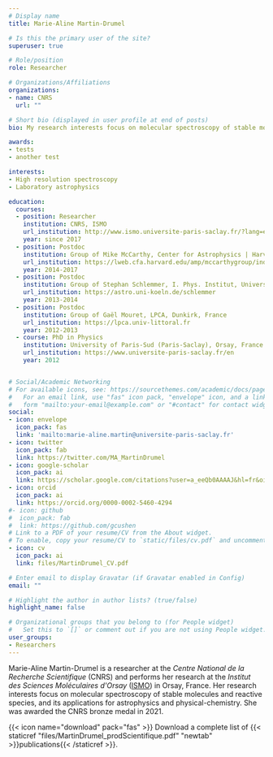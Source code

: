 ```yaml
---
# Display name
title: Marie-Aline Martin-Drumel

# Is this the primary user of the site?
superuser: true

# Role/position
role: Researcher

# Organizations/Affiliations
organizations:
- name: CNRS
  url: ""

# Short bio (displayed in user profile at end of posts)
bio: My research interests focus on molecular spectroscopy of stable molecules and reactive species, and its applications for astrophysics and physical-chemistry. 

awards:
- tests
- another test

interests:
- High resolution spectroscopy
- Laboratory astrophysics

education:
  courses:
  - position: Researcher
    institution: CNRS, ISMO
    url_institution: http://www.ismo.universite-paris-saclay.fr/?lang=en
    year: since 2017
  - position: Postdoc 
    institution: Group of Mike McCarthy, Center for Astrophysics | Harvard & Smithsonian
    url_institution: https://lweb.cfa.harvard.edu/amp/mccarthygroup/index.html
    year: 2014-2017
  - position: Postdoc 
    institution: Group of Stephan Schlemmer, I. Phys. Institut, University of Cologne, Germany
    url_institution: https://astro.uni-koeln.de/schlemmer
    year: 2013-2014
  - position: Postdoc 
    institution: Group of Gaël Mouret, LPCA, Dunkirk, France
    url_institution: https://lpca.univ-littoral.fr
    year: 2012-2013
  - course: PhD in Physics
    institution: University of Paris-Sud (Paris-Saclay), Orsay, France
    url_institution: https://www.universite-paris-saclay.fr/en
    year: 2012


# Social/Academic Networking
# For available icons, see: https://sourcethemes.com/academic/docs/page-builder/#icons
#   For an email link, use "fas" icon pack, "envelope" icon, and a link in the
#   form "mailto:your-email@example.com" or "#contact" for contact widget.
social:
- icon: envelope
  icon_pack: fas
  link: 'mailto:marie-aline.martin@universite-paris-saclay.fr'
- icon: twitter
  icon_pack: fab
  link: https://twitter.com/MA_MartinDrumel
- icon: google-scholar
  icon_pack: ai
  link: https://scholar.google.com/citations?user=a_eeQb0AAAAJ&hl=fr&oi=ao
- icon: orcid
  icon_pack: ai
  link: https://orcid.org/0000-0002-5460-4294
#- icon: github
#  icon_pack: fab
#  link: https://github.com/gcushen
# Link to a PDF of your resume/CV from the About widget.
# To enable, copy your resume/CV to `static/files/cv.pdf` and uncomment the lines below.
- icon: cv
  icon_pack: ai
  link: files/MartinDrumel_CV.pdf

# Enter email to display Gravatar (if Gravatar enabled in Config)
email: ""

# Highlight the author in author lists? (true/false)
highlight_name: false

# Organizational groups that you belong to (for People widget)
#   Set this to `[]` or comment out if you are not using People widget.
user_groups:
- Researchers
---
```


Marie-Aline Martin-Drumel is a researcher at the *Centre National de la Recherche Scientifique* (CNRS) and performs her research at the *Institut des Sciences Moléculaires d'Orsay* ([ISMO](http://www.ismo.universite-paris-saclay.fr/?lang=en)) in Orsay, France. Her research interests focus on molecular spectroscopy of stable molecules and reactive species, and its applications for astrophysics and physical-chemistry. She was awarded the CNRS bronze medal in 2021.


{{< icon name="download" pack="fas" >}} Download a complete list of {{< staticref "files/MartinDrumel_prodScientifique.pdf" "newtab" >}}publications{{< /staticref >}}.
